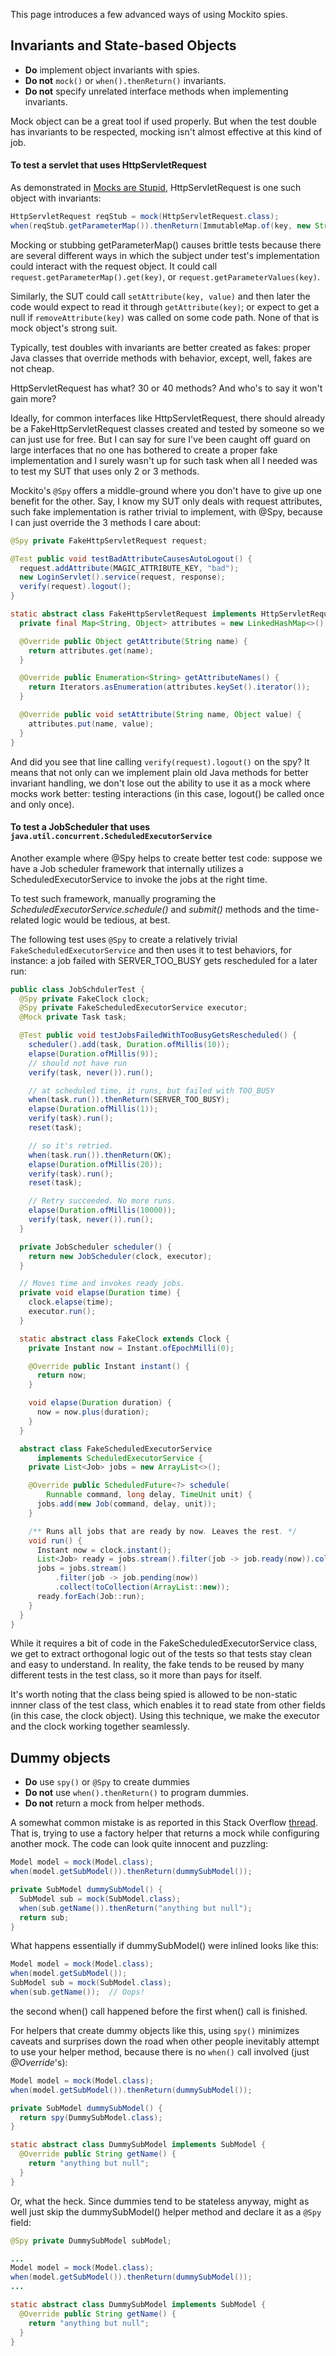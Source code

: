 This page introduces a few advanced ways of using Mockito spies.

## Invariants and State-based Objects

* **Do** implement object invariants with spies.
* **Do not** `mock()` or `when().thenReturn()` invariants.
* **Do not** specify unrelated interface methods when implementing invariants.

Mock object can be a great tool if used properly. But when the test double has invariants to be respected, mocking isn't almost effective at this kind of job.

#### To test a servlet that uses HttpServletRequest

As demonstrated in [Mocks are Stupid](http://endoflineblog.com/testing-with-doubles-or-why-mocks-are-stupid-part-4), HttpServletRequest is one such object with invariants:

```java
HttpServletRequest reqStub = mock(HttpServletRequest.class);
when(reqStub.getParameterMap()).thenReturn(ImmutableMap.of(key, new String[]{val}));
```
Mocking or stubbing getParameterMap() causes brittle tests because there are several different ways in which the subject under test's implementation could interact with the request object.
It could call `request.getParameterMap().get(key)`, or `request.getParameterValues(key)`.

Similarly, the SUT could call `setAttribute(key, value)` and then later the code would expect to read it through `getAttribute(key)`; or expect to get a null if `removeAttribute(key)` was called on some code path. None of that is mock object's strong suit.

Typically, test doubles with invariants are better created as fakes: proper Java classes that override methods with behavior, except, well, fakes are not cheap.

HttpServletRequest has what? 30 or 40 methods? And who's to say it won't gain more?

Ideally, for common interfaces like HttpServletRequest, there should already be a FakeHttpServletRequest classes created and tested by someone so we can just use for free. But I can say for sure I've been caught off guard on large interfaces that no one has bothered to create a proper fake implementation and I surely wasn't up for such task when all I needed was to test my SUT that uses only 2 or 3 methods.

Mockito's `@Spy` offers a middle-ground where you don't have to give up one benefit for the other. Say, I know my SUT only deals with request attributes, such fake implementation is rather trivial to implement, with @Spy, because I can just override the 3 methods I care about:

```java
@Spy private FakeHttpServletRequest request;

@Test public void testBadAttributeCausesAutoLogout() {
  request.addAttribute(MAGIC_ATTRIBUTE_KEY, "bad");
  new LoginServlet().service(request, response);
  verify(request).logout();
}

static abstract class FakeHttpServletRequest implements HttpServletRequest {
  private final Map<String, Object> attributes = new LinkedHashMap<>();

  @Override public Object getAttribute(String name) {
    return attributes.get(name);
  }

  @Override public Enumeration<String> getAttributeNames() {
    return Iterators.asEnumeration(attributes.keySet().iterator());
  }

  @Override public void setAttribute(String name, Object value) {
    attributes.put(name, value);
  }
}
```
And did you see that line calling `verify(request).logout()` on the spy? It means that not only can we implement plain old Java methods for better invariant handling, we don't lose out the ability to use it as a mock where mocks work better: testing interactions (in this case, logout() be called once and only once).


#### To test a JobScheduler that uses `java.util.concurrent.ScheduledExecutorService`

Another example where @Spy helps to create better test code: suppose we have a Job scheduler framework that internally utilizes a ScheduledExecutorService to invoke the jobs at the right time.

To test such framework, manually programing the _ScheduledExecutorService.schedule()_ and _submit()_ methods and the time-related logic would be tedious, at best.

The following test uses `@Spy` to create a relatively trivial `FakeScheduledExecutorService` and then uses it to test behaviors, for instance: a job failed with SERVER_TOO_BUSY gets rescheduled for a later run:
```java
public class JobSchdulerTest {
  @Spy private FakeClock clock;
  @Spy private FakeScheduledExecutorService executor;
  @Mock private Task task;

  @Test public void testJobsFailedWithTooBusyGetsRescheduled() {
    scheduler().add(task, Duration.ofMillis(10));
    elapse(Duration.ofMillis(9));
    // should not have run
    verify(task, never()).run();

    // at scheduled time, it runs, but failed with TOO_BUSY
    when(task.run()).thenReturn(SERVER_TOO_BUSY);
    elapse(Duration.ofMillis(1));
    verify(task).run(); 
    reset(task);

    // so it's retried.
    when(task.run()).thenReturn(OK);
    elapse(Duration.ofMillis(20));
    verify(task).run();
    reset(task);

    // Retry succeeded. No more runs.
    elapse(Duration.ofMillis(10000));
    verify(task, never()).run();
  }

  private JobScheduler scheduler() {
    return new JobScheduler(clock, executor);
  }

  // Moves time and invokes ready jobs.
  private void elapse(Duration time) {
    clock.elapse(time);
    executor.run();
  }

  static abstract class FakeClock extends Clock {
    private Instant now = Instant.ofEpochMilli(0);

    @Override public Instant instant() {
      return now;
    }

    void elapse(Duration duration) {
      now = now.plus(duration);
    }
  }

  abstract class FakeScheduledExecutorService
      implements ScheduledExecutorService {
    private List<Job> jobs = new ArrayList<>();

    @Override public ScheduledFuture<?> schedule(
        Runnable command, long delay, TimeUnit unit) {
      jobs.add(new Job(command, delay, unit));
    }

    /** Runs all jobs that are ready by now. Leaves the rest. */
    void run() {
      Instant now = clock.instant();
      List<Job> ready = jobs.stream().filter(job -> job.ready(now)).collect(toList());
      jobs = jobs.stream()
          .filter(job -> job.pending(now))
          .collect(toCollection(ArrayList::new));
      ready.forEach(Job::run);
    }
  }
}
```
While it requires a bit of code in the FakeScheduledExecutorService class, we get to extract orthogonal logic out of the tests so that tests stay clean and easy to understand. In reality, the fake tends to be reused by many different tests in the test class, so it more than pays for itself.

It's worth noting that the class being spied is allowed to be non-static innner class of the test class, which enables it to read state from other fields (in this case, the clock object). Using this technique, we make the executor and the clock working together seamlessly.

## Dummy objects

* **Do** use `spy()` or `@Spy` to create dummies
* **Do not** use `when().thenReturn()` to program dummies.
* **Do not** return a mock from helper methods.

A somewhat common mistake is as reported in this Stack Overflow [thread](http://stackoverflow.com/questions/26318569/unfinished-stubbing-detected-in-mockito). That is, trying to use a factory helper that returns a mock while configuring another mock. The code can look quite innocent and puzzling:
```java
Model model = mock(Model.class);
when(model.getSubModel()).thenReturn(dummySubModel());

private SubModel dummySubModel() {
  SubModel sub = mock(SubModel.class);
  when(sub.getName()).thenReturn("anything but null");
  return sub;
}
```

What happens essentially if dummySubModel() were inlined looks like this:
```java
Model model = mock(Model.class);
when(model.getSubModel());
SubModel sub = mock(SubModel.class);
when(sub.getName());  // Oops!
```
the second when() call happened before the first when() call is finished.

For helpers that create dummy objects like this, using `spy()` minimizes caveats and surprises down the road when other people inevitably attempt to use your helper method, because there is no `when()` call involved (just _@Override_'s):
```java
Model model = mock(Model.class);
when(model.getSubModel()).thenReturn(dummySubModel());

private SubModel dummySubModel() {
  return spy(DummySubModel.class);
}

static abstract class DummySubModel implements SubModel {
  @Override public String getName() {
    return "anything but null";
  }
}
```

Or, what the heck. Since dummies tend to be stateless anyway, might as well just skip the dummySubModel() helper method and declare it as a `@Spy` field:
```java
@Spy private DummySubModel subModel;

...
Model model = mock(Model.class);
when(model.getSubModel()).thenReturn(dummySubModel());
...

static abstract class DummySubModel implements SubModel {
  @Override public String getName() {
    return "anything but null";
  }
}
```

